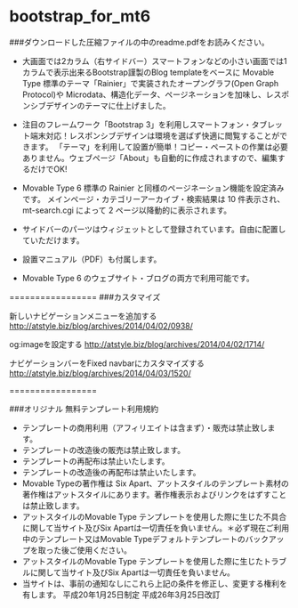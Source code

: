 bootstrap_for_mt6
=================

###ダウンロードした圧縮ファイルの中のreadme.pdfをお読みください。

* 大画面では2カラム（右サイドバー）スマートフォンなどの小さい画面では1カラムで表示出来るBootstrap謹製のBlog templateをベースに Movable Type 標準のテーマ「Rainier」で実装されたオープングラフ(Open Graph Protocol)や Microdata、構造化データ、ページネーションを加味し、レスポンシブデザインのテーマに仕上げました。

* 注目のフレームワーク「Bootstrap 3」を利用しスマートフォン・タブレット端末対応！レスポンシブデザインは環境を選ばず快適に閲覧することができます。
「テーマ」を利用して設置が簡単！コピー・ペーストの作業は必要ありません。ウェブページ「About」も自動的に作成されますので、編集するだけでOK!
* Movable Type 6 標準の Rainier と同様のページネーション機能を設定済みです。 メインページ・カテゴリーアーカイブ・検索結果は 10 件表示され、mt-search.cgi によって 2 ページ以降動的に表示されます。
* サイドバーのパーツはウィジェットとして登録されています。自由に配置していただけます。
* 設置マニュアル（PDF）も付属します。
* Movable Type 6 のウェブサイト・ブログの両方で利用可能です。

=================
###カスタマイズ

新しいナビゲーションメニューを追加する   http://atstyle.biz/blog/archives/2014/04/02/0938/

og:imageを設定する   http://atstyle.biz/blog/archives/2014/04/02/1714/

ナビゲーションバーをFixed navbarにカスタマイズする   http://atstyle.biz/blog/archives/2014/04/03/1520/

=================

###オリジナル 無料テンプレート利用規約

* テンプレートの商用利用（アフィリエイトは含まず）・販売は禁止致します。
* テンプレートの改造後の販売は禁止致します。
* テンプレートの再配布は禁止いたします。
* テンプレートの改造後の再配布は禁止いたします。
* Movable Typeの著作権は Six Apart、アットスタイルのテンプレート素材の著作権はアットスタイルにあります。著作権表示およびリンクをはずすことは禁止致します。
* アットスタイルのMovable Type テンプレートを使用した際に生じた不具合に関して当サイト及びSix Apartは一切責任を負いません。＊必ず現在ご利用中のテンプレート又はMovable Typeデフォルトテンプレートのバックアップを取った後ご使用ください。
* アットスタイルのMovable Type テンプレートを使用した際に生じたトラブルに関して当サイト及びSix Apartは一切責任を負いません。
* 当サイトは、事前の通知なしにこれら上記の条件を修正し、変更する権利を有します。
平成20年1月25日制定 平成26年3月25日改訂
